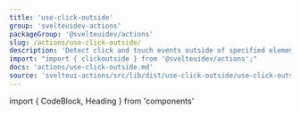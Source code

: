 ```yaml
---
title: 'use-click-outside'
group: 'svelteuidev-actions'
packageGroup: '@svelteuidev/actions'
slug: /actions/use-click-outside/
description: 'Detect click and touch events outside of specified element'
import: "import { clickoutside } from '@svelteuidev/actions';"
docs: 'actions/use-click-outside.md'
source: 'svelteui-actions/src/lib/dist/use-click-outside/use-click-outside.ts'
---
```


import { CodeBlock, Heading } from 'components'

<Heading />
